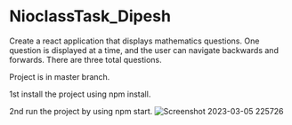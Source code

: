 # NioclassTask_Dipesh
Create a react application that displays mathematics questions. One question is displayed at a time, and the user can navigate backwards and forwards. There are three total questions.








Project is in master branch.













1st install the project using npm install.









2nd run the project by using npm start.
![Screenshot 2023-03-05 225726](https://user-images.githubusercontent.com/92170743/222976115-7a85f71f-6a40-46a4-a8c8-b28ffb32e211.png)
